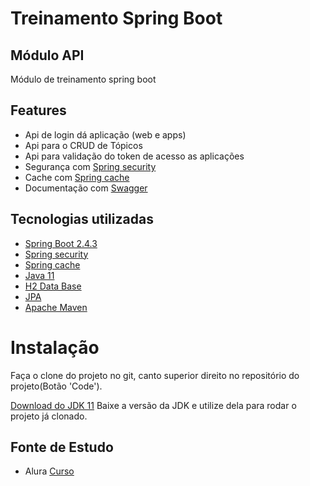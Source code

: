 # Treinamento Spring Boot

## Módulo API
Módulo de treinamento spring boot

## Features
- Api de login dá aplicação (web e apps)
- Api para o CRUD de Tópicos
- Api para validação do token de acesso as aplicações
- Segurança com [Spring security](https://spring.io/projects/spring-security)
- Cache com [Spring cache](https://spring.io/guides/gs/caching/)
- Documentação com [Swagger](https://swagger.io/)

## Tecnologias utilizadas

- [Spring Boot 2.4.3](https://spring.io/projects/spring-boot)
- [Spring security](https://spring.io/projects/spring-security)
- [Spring cache](https://spring.io/guides/gs/caching/)
- [Java 11](https://www.java.com/pt-BR/)
- [H2 Data Base](https://www.h2database.com/html/main.html)
- [JPA](https://spring.io/guides/gs/accessing-data-jpa/)
- [Apache Maven](https://maven.apache.org/)

# Instalação
Faça o clone do projeto no git, canto superior direito no repositório do projeto(Botão 'Code').

[Download do JDK 11](https://www.oracle.com/br/java/technologies/javase/jdk11-archive-downloads.html)
Baixe a versão da JDK e utilize dela para rodar o projeto já clonado.

## Fonte de Estudo
- Alura [Curso](https://www.alura.com.br/curso-online-spring-boot-api-rest)
